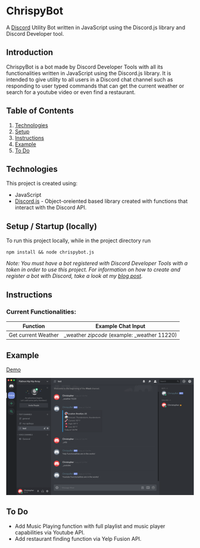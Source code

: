 # ChrispyBot
A [Discord](https://discordapp.com/) Utility Bot written in JavaScript using the Discord.js library and Discord Developer tool.

## Introduction
ChrispyBot is a bot made by Discord Developer Tools with all its functionalities written in JavaScript using the Discord.js library. It is intended to give utility to all users in a Discord chat channel such as responding to user typed commands that can get the current weather or search for a youtube video or even find a restaurant.

## Table of Contents
1. [Technologies](#technologies)
2. [Setup](#setup)
3. [Instructions](#instructions)
4. [Example](#example)
5. [To Do](#todo)

## Technologies<a name="technologies"></a>
This project is created using: 
* JavaScript
* [Discord.js](https://discord.js.org/#/) - Object-oreiented based library created with functions that interact with the Discord API.

## Setup / Startup (locally) <a name="setup"></a>
To run this project locally, while in the project directory run
```
npm install && node chrispybot.js
```
*Note: You must have a bot registered with Discord Developer Tools with a token in order to use this project. For information on how to create and register a bot with Discord, take a look at my [blog post](https://medium.com/@christophertruongm/my-discord-bot-project-with-discord-js-248e540c0bea).*

## Instructions <a name="instructions"></a>

### Current Functionalities:

|Function| Example Chat Input |
|-|-|
| Get current Weather | _weather *zipcode* (example: _weather 11220) |

## Example <a name="example"></a>
[Demo](https://youtu.be/L_vPl_6cYd4)

![Screenshot](./assets/screenshot.png)

## To Do <a name="todo"></a>
* Add Music Playing function with full playlist and music player capabilities via Youtube API.
* Add restaurant finding function via Yelp Fusion API.
